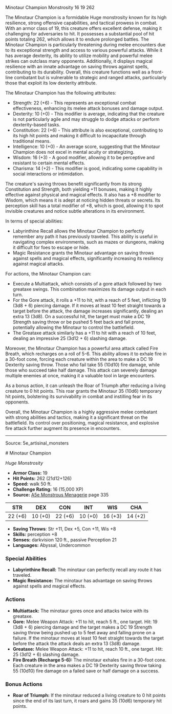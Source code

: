 <MonsterName/>Minotaur Champion</MonsterName>
<CreatureType/>Monstrosity</CreatureType>
<CR/>16</CR>
<AC/>19</AC>
<HP/>262</HP>
<summary>The Minotaur Champion is a formidable Huge monstrosity known for its high resilience, strong offensive capabilities, and tactical prowess in combat. With an armor class of 19, this creature offers excellent defense, making it challenging for adversaries to hit. It possesses a substantial pool of hit points totaling 262, which allows it to endure prolonged battles. The Minotaur Champion is particularly threatening during melee encounters due to its exceptional strength and access to various powerful attacks. While it has average dexterity, its ability to utilize mobility and powerful melee strikes can outclass many opponents. Additionally, it displays magical resilience with an innate advantage on saving throws against spells, contributing to its durability. Overall, this creature functions well as a front-line combatant but is vulnerable to strategic and ranged attacks, particularly those that exploit its low dexterity attribute.</summary>

<detail>

The Minotaur Champion has the following attributes: 
- Strength: 22 (+6) - This represents an exceptional combat effectiveness, enhancing its melee attack bonuses and damage output.
- Dexterity: 10 (+0) - This modifier is average, indicating that the creature is not particularly agile and may struggle to dodge attacks or perform dexterity-based tasks.
- Constitution: 22 (+6) - This attribute is also exceptional, contributing to its high hit points and making it difficult to incapacitate through traditional means.
- Intelligence: 10 (+0) - An average score, suggesting that the Minotaur Champion does not excel in mental acuity or strategizing.
- Wisdom: 16 (+3) - A good modifier, allowing it to be perceptive and resistant to certain mental effects.
- Charisma: 14 (+2) - This modifier is good, indicating some capability in social interactions or intimidation.

The creature's saving throws benefit significantly from its strong Constitution and Strength, both yielding +11 bonuses, making it highly effective against physical and magical effects. It also has a +8 modifier to Wisdom, which means it is adept at noticing hidden threats or secrets. Its perception skill has a total modifier of +8, which is good, allowing it to spot invisible creatures and notice subtle alterations in its environment.

In terms of special abilities:
- Labyrinthine Recall allows the Minotaur Champion to perfectly remember any path it has previously traveled. This ability is useful in navigating complex environments, such as mazes or dungeons, making it difficult for foes to escape or hide.
- Magic Resistance grants the Minotaur advantage on saving throws against spells and magical effects, significantly increasing its resiliency against magical attacks.

For actions, the Minotaur Champion can:
- Execute a Multiattack, which consists of a gore attack followed by two greataxe swings. This combination maximizes its damage output in each turn.
- For the Gore attack, it rolls a +11 to hit, with a reach of 5 feet, inflicting 19 (3d8 + 6) piercing damage. If it moves at least 10 feet straight towards a target before the attack, the damage increases significantly, dealing an extra 13 (3d8). On a successful hit, the target must make a DC 19 Strength saving throw or be pushed 5 feet back and fall prone, potentially allowing the Minotaur to control the battlefield.
- The Greataxe attack similarly has a +11 to hit with a reach of 10 feet, dealing an impressive 25 (3d12 + 6) slashing damage.

Moreover, the Minotaur Champion has a powerful area attack called Fire Breath, which recharges on a roll of 5-6. This ability allows it to exhale fire in a 30-foot cone, forcing each creature within the area to make a DC 19 Dexterity saving throw. Those who fail take 55 (10d10) fire damage, while those who succeed take half damage. This attack can severely damage multiple enemies at once, making it a valuable tool in large encounters.

As a bonus action, it can unleash the Roar of Triumph after reducing a living creature to 0 hit points. This roar grants the Minotaur 35 (10d6) temporary hit points, bolstering its survivability in combat and instilling fear in its opponents.

Overall, the Minotaur Champion is a highly aggressive melee combatant with strong abilities and tactics, making it a significant threat on the battlefield. Its control over positioning, magical resistance, and explosive fire attack further augment its presence in encounters.</detail>



---

Source: 5e_artisinal_monsters

<statblock>
# Minotaur Champion

*Huge* *Monstrosity*

- **Armor Class:** 19
- **Hit Points:** 262 (21d12+126)
- **Speed:** walk 50 ft.
- **Challenge Rating:** 16 (15,000 XP)
- **Source:** [A5e Monstrous Menagerie](https://enpublishingrpg.com/products/level-up-monstrous-menagerie-a5e) page 335

| STR | DEX | CON | INT | WIS | CHA |
| --- | --- | --- | --- | --- | --- |
| 22 (+6) | 10 (+0) | 22 (+6) | 10 (+0) | 16 (+3) | 14 (+2) |

- **Saving Throws**: Str +11, Dex +5, Con +11, Wis +8
- **Skills:** perception +8
- **Senses:** darkvision 120 ft., passive Perception 21
- **Languages:** Abyssal, Undercommon

### Special Abilities

- **Labyrinthine Recall:** The minotaur can perfectly recall any route it has traveled.
- **Magic Resistance:** The minotaur has advantage on saving throws against spells and magical effects.

### Actions

- **Multiattack:** The minotaur gores once and attacks twice with its greataxe.
- **Gore:** Melee Weapon Attack: +11 to hit, reach 5 ft., one target. Hit: 19 (3d8 + 6) piercing damage  and the target makes a DC 19 Strength saving throw  being pushed up to 5 feet away and falling prone on a failure. If the minotaur moves at least 10 feet straight towards the target before the attack  the attack deals an extra 13 (3d8) damage.
- **Greataxe:** Melee Weapon Attack: +11 to hit, reach 10 ft., one target. Hit: 25 (3d12 + 6) slashing damage.
- **Fire Breath (Recharge 5-6):** The minotaur exhales fire in a 30-foot cone. Each creature in the area makes a DC 19 Dexterity saving throw  taking 55 (10d10) fire damage on a failed save or half damage on a success.

### Bonus Actions

- **Roar of Triumph:** If the minotaur reduced a living creature to 0 hit points since the end of its last turn, it roars and gains 35 (10d6) temporary hit points.


</statblock>


